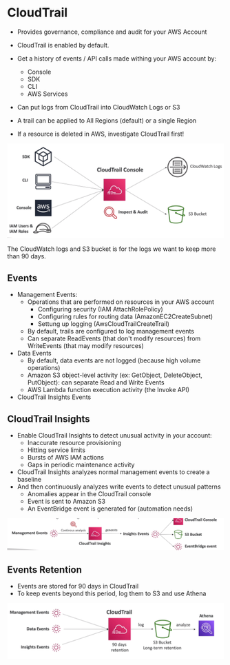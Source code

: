 # CloudTrail

- Provides governance, compliance and audit for your AWS Account
- CloudTrail is enabled by default.

- Get a history of events / API calls made withing your AWS account by:
    - Console
    - SDK
    - CLI
    - AWS Services
- Can put logs from CloudTrail into CloudWatch Logs or S3
- A trail can be applied to All Regions (default) or a single Region
- If a resource is deleted in AWS, investigate CloudTrail first!

![](img/2022-04-26-18-05-14.png)

The CloudWatch logs and S3 bucket is for the logs we want to keep more than 90 days.

## Events

- Management Events:
    - Operations that are performed on resources in your AWS account
        - Configuring security (IAM AttachRolePolicy)
        - Configuring rules for routing data (AmazonEC2CreateSubnet)
        - Settung up logging (AwsCloudTrailCreateTrail)
    - By default, trails are configured to log management events
    - Can separate ReadEvents (that don't modify resources) from WriteEvents (that may modify resources)
- Data Events
    - By default, data events are not logged (because high volume operations)
    - Amazon S3 object-level activity (ex: GetObject, DeleteObject, PutObject): can separate Read and Write Events
    - AWS Lambda function execution activity (the Invoke API)
- CloudTrail Insights Events

## CloudTrail Insights

- Enable CloudTrail Insights to detect unusual activity in your account:
    - Inaccurate resource provisioning
    - Hitting service limits
    - Bursts of AWS IAM actions
    - Gaps in periodic maintenance activity
- CloudTrail Insights analyzes normal management events to create a baseline
- And then continuously analyzes write events to detect unusual patterns
    - Anomalies appear in the CloudTrail console
    - Event is sent to Amazon S3
    - An EventBridge event is generated for (automation needs)

![](img/2022-04-26-18-10-53.png)

## Events Retention

- Events are stored for 90 days in CloudTrail
- To keep events beyond this period, log them to S3 and use Athena

![](img/2022-04-26-18-11-39.png)